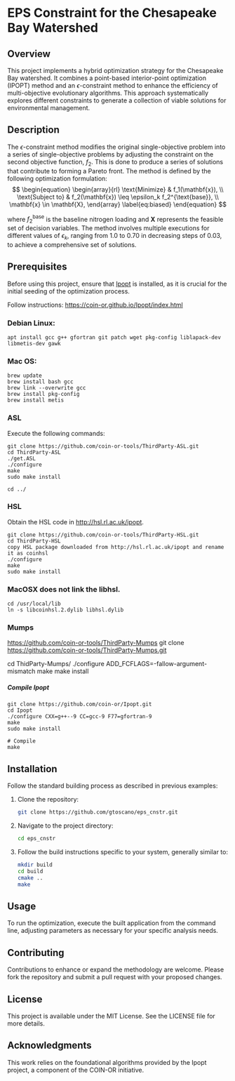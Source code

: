 # EPS Constraint for the Chesapeake Bay Watershed

## Overview
This project implements a hybrid optimization strategy for the Chesapeake Bay watershed. It combines a point-based interior-point optimization (IPOPT) method and an $\epsilon$-constraint method to enhance the efficiency of multi-objective evolutionary algorithms. This approach systematically explores different constraints to generate a collection of viable solutions for environmental management.

## Description
The $\epsilon$-constraint method modifies the original single-objective problem into a series of single-objective problems by adjusting the constraint on the second objective function, $f_2$. This is done to produce a series of solutions that contribute to forming a Pareto front. The method is defined by the following optimization formulation:
$$
\begin{equation}
    \begin{array}{rl}
    \text{Minimize} & f_1(\mathbf{x}), \\
    \text{Subject to} & f_2(\mathbf{x}) \leq \epsilon_k f_2^{\text{base}}, \\
     \mathbf{x} \in \mathbf{X},
    \end{array}
    \label{eq:biased}
\end{equation}
$$

where $f_2^{\text{base}}$ is the baseline nitrogen loading and $\mathbf{X}$ represents the feasible set of decision variables. The method involves multiple executions for different values of $\epsilon_k$, ranging from 1.0 to 0.70 in decreasing steps of 0.03, to achieve a comprehensive set of solutions.

## Prerequisites
Before using this project, ensure that [Ipopt](https://coin-or.github.io/Ipopt/index.html) is installed, as it is crucial for the initial seeding of the optimization process.


Follow instructions: https://coin-or.github.io/Ipopt/index.html

### Debian Linux:
```
apt install gcc g++ gfortran git patch wget pkg-config liblapack-dev libmetis-dev gawk
```


### Mac OS:
```
brew update
brew install bash gcc
brew link --overwrite gcc
brew install pkg-config
brew install metis
```

### ASL
Execute the following commands:

```
git clone https://github.com/coin-or-tools/ThirdParty-ASL.git
cd ThirdParty-ASL
./get.ASL
./configure
make
sudo make install

cd ../
```
### HSL
Obtain the HSL code in http://hsl.rl.ac.uk/ipopt.
```
git clone https://github.com/coin-or-tools/ThirdParty-HSL.git
cd ThirdParty-HSL
copy HSL package downloaded from http://hsl.rl.ac.uk/ipopt and rename it as coinhsl
./configure
make
sudo make install
```
### MacOSX does not link the libhsl.
```
cd /usr/local/lib
ln -s libcoinhsl.2.dylib libhsl.dylib
```

### Mumps

https://github.com/coin-or-tools/ThirdParty-Mumps
git clone https://github.com/coin-or-tools/ThirdParty-Mumps.git

cd ThidParty-Mumps/
./configure ADD_FCFLAGS=-fallow-argument-mismatch
make
make install

##### Compile Ipopt
```
git clone https://github.com/coin-or/Ipopt.git
cd Ipopt
./configure CXX=g++--9 CC=gcc-9 F77=gfortran-9
make
sudo make install

# Compile
make
```


## Installation

Follow the standard building process as described in previous examples:

1. Clone the repository:
   ```bash
   git clone https://github.com/gtoscano/eps_cnstr.git
   ```
2. Navigate to the project directory:
   ```bash
   cd eps_cnstr
   ```
3. Follow the build instructions specific to your system, generally similar to:
   ```bash
   mkdir build
   cd build
   cmake ..
   make
   ```

## Usage
To run the optimization, execute the built application from the command line, adjusting parameters as necessary for your specific analysis needs.

## Contributing
Contributions to enhance or expand the methodology are welcome. Please fork the repository and submit a pull request with your proposed changes.

## License
This project is available under the MIT License. See the LICENSE file for more details.


## Acknowledgments
This work relies on the foundational algorithms provided by the Ipopt project, a component of the COIN-OR initiative.

```


